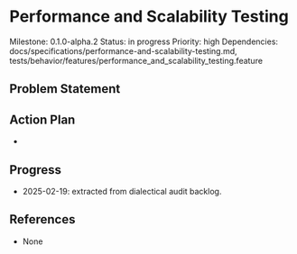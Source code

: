 # Performance and Scalability Testing
Milestone: 0.1.0-alpha.2
Status: in progress
Priority: high
Dependencies: docs/specifications/performance-and-scalability-testing.md, tests/behavior/features/performance_and_scalability_testing.feature

## Problem Statement
<description>


## Action Plan
- <tasks>

## Progress
- 2025-02-19: extracted from dialectical audit backlog.

## References
- None
